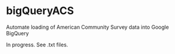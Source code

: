 # bigQueryACS
Automate loading of American Community Survey data into Google BigQuery

In progress.  See .txt files.